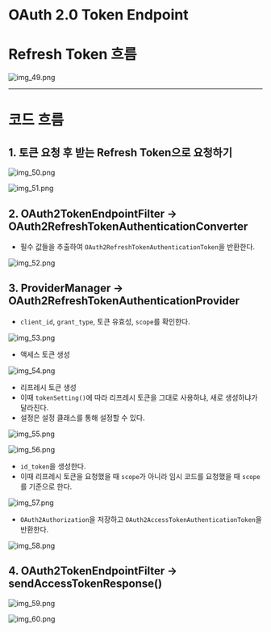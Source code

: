 # OAuth 2.0 Token Endpoint

# Refresh Token 흐름

![img_49.png](image/img_49.png)

---

# 코드 흐름

## 1. 토큰 요청 후 받는 Refresh Token으로 요청하기

![img_50.png](image/img_50.png)

![img_51.png](image/img_51.png)

## 2. OAuth2TokenEndpointFilter -> OAuth2RefreshTokenAuthenticationConverter

- 필수 값들을 추출하여 `OAuth2RefreshTokenAuthenticationToken`을 반환한다.

![img_52.png](image/img_52.png)


## 3. ProviderManager -> OAuth2RefreshTokenAuthenticationProvider

- `client_id`, `grant_type`, 토큰 유효성, `scope`를 확인한다.

![img_53.png](image/img_53.png)

- 액세스 토큰 생성

![img_54.png](image/img_54.png)

- 리프레시 토큰 생성
- 이때 `tokenSetting()`에 따라 리프레시 토큰을 그대로 사용하냐, 새로 생성하냐가 달라진다.
- 설정은 설정 클래스를 통해 설정할 수 있다.
  
![img_55.png](image/img_55.png)

![img_56.png](image/img_56.png)

- `id_token`을 생성한다.
- 이때 리프레시 토큰을 요청했을 때 `scope`가 아니라 임시 코드를 요청했을 때 `scope`를 기준으로 한다.

![img_57.png](image/img_57.png)

- `OAuth2Authorization`을 저장하고 `OAuth2AccessTokenAuthenticationToken`을 반환한다.

![img_58.png](image/img_58.png)

## 4. OAuth2TokenEndpointFilter -> sendAccessTokenResponse()

![img_59.png](image/img_59.png)

![img_60.png](image/img_60.png)